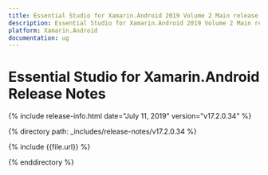 ```yaml
---
title: Essential Studio for Xamarin.Android 2019 Volume 2 Main release Release Notes  
description: Essential Studio for Xamarin.Android 2019 Volume 2 Main release Release Notes  
platform: Xamarin.Android
documentation: ug
---
```


# Essential Studio for Xamarin.Android  Release Notes  

{% include release-info.html date="July 11, 2019"  version="v17.2.0.34" %} 


{% directory path: _includes/release-notes/v17.2.0.34 %}

{% include {{file.url}} %}

{% enddirectory %}